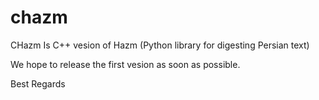 # chazm
CHazm Is C++ vesion of Hazm (Python library for digesting Persian text)

We hope to release the first vesion as soon as possible.


Best Regards
